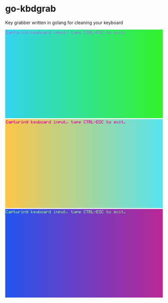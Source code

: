 # go-kbdgrab
Key grabber written in golang for cleaning your keyboard

![Alt text](screenshots/1.png?raw=true "1.png")
![Alt text](screenshots/2.png?raw=true "2.png")
![Alt text](screenshots/3.png?raw=true "3.png")

